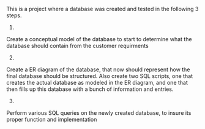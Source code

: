 This is a project where a database was created and tested in the following 3 steps.

1.
Create a conceptual model of the database to start to determine what the database should contain from the customer requirments

2.
Create a ER diagram of the database, that now should represent how the final database should be structured. Also create two SQL scripts, one that creates the actual database as modeled in the ER diagram, and one that then fills up this database with a bunch of information and entries. 

3.
Perform various SQL queries on the newly created database, to insure its proper function and implementation
